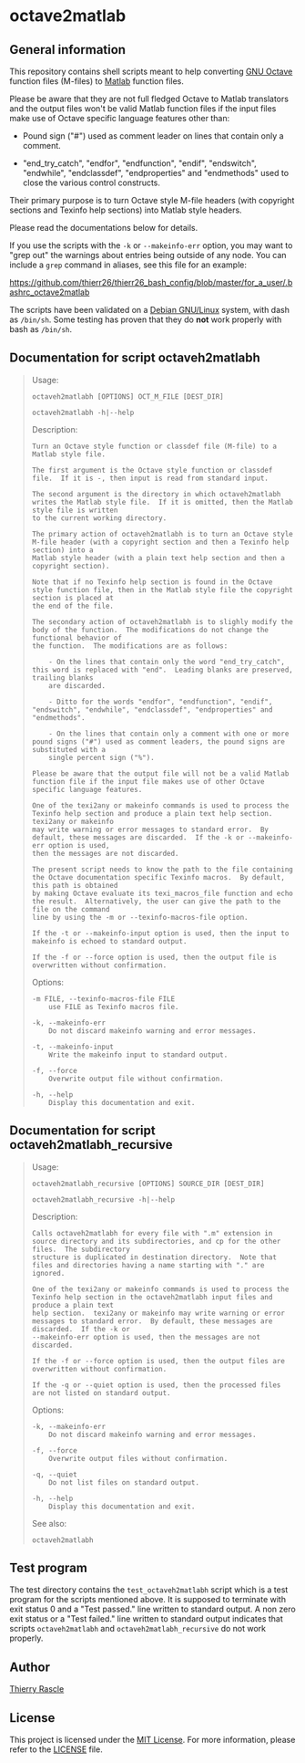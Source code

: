 # octave2matlab


## General information

This repository contains shell scripts meant to help converting [GNU
Octave](https://www.gnu.org/software/octave) function files (M-files) to
[Matlab](https://www.mathworks.com/products/matlab.html) function files.

Please be aware that they are not full fledged Octave to Matlab translators
and the output files won't be valid Matlab function files if the input files
make use of Octave specific language features other than:

* Pound sign ("#") used as comment leader on lines that contain only a comment.

* "end_try_catch", "endfor", "endfunction", "endif", "endswitch", "endwhile",
  "endclassdef", "endproperties" and "endmethods" used to close the various
  control constructs.

Their primary purpose is to turn Octave style M-file headers (with copyright
sections and Texinfo help sections) into Matlab style headers.

Please read the documentations below for details.

If you use the scripts with the `-k` or `--makeinfo-err` option, you may want
to "grep out" the warnings about entries being outside of any node.  You can
include a `grep` command in aliases, see this file for an example:

https://github.com/thierr26/thierr26_bash_config/blob/master/for_a_user/.bashrc_octave2matlab

The scripts have been validated on a [Debian GNU/Linux](https://www.debian.org)
system, with dash as `/bin/sh`.  Some testing has proven that they do **not** work
properly with bash as `/bin/sh`.


## Documentation for script octaveh2matlabh

> Usage:
>
>     octaveh2matlabh [OPTIONS] OCT_M_FILE [DEST_DIR]
>
>     octaveh2matlabh -h|--help
>
> Description:
>
>     Turn an Octave style function or classdef file (M-file) to a Matlab style file.
>
>     The first argument is the Octave style function or classdef file.  If it is -, then input is read from standard input.
>
>     The second argument is the directory in which octaveh2matlabh writes the Matlab style file.  If it is omitted, then the Matlab style file is written
>     to the current working directory.
>
>     The primary action of octaveh2matlabh is to turn an Octave style M-file header (with a copyright section and then a Texinfo help section) into a
>     Matlab style header (with a plain text help section and then a copyright section).
>
>     Note that if no Texinfo help section is found in the Octave style function file, then in the Matlab style file the copyright section is placed at
>     the end of the file.
>
>     The secondary action of octaveh2matlabh is to slighly modify the body of the function.  The modifications do not change the functional behavior of
>     the function.  The modifications are as follows:
>
>         - On the lines that contain only the word "end_try_catch", this word is replaced with "end".  Leading blanks are preserved, trailing blanks
>         are discarded.
>
>         - Ditto for the words "endfor", "endfunction", "endif", "endswitch", "endwhile", "endclassdef", "endproperties" and "endmethods".
>
>         - On the lines that contain only a comment with one or more pound signs ("#") used as comment leaders, the pound signs are substituted with a
>         single percent sign ("%").
>
>     Please be aware that the output file will not be a valid Matlab function file if the input file makes use of other Octave specific language features.
>
>     One of the texi2any or makeinfo commands is used to process the Texinfo help section and produce a plain text help section.  texi2any or makeinfo
>     may write warning or error messages to standard error.  By default, these messages are discarded.  If the -k or --makeinfo-err option is used,
>     then the messages are not discarded.
>
>     The present script needs to know the path to the file containing the Octave documentation specific Texinfo macros.  By default, this path is obtained
>     by making Octave evaluate its texi_macros_file function and echo the result.  Alternatively, the user can give the path to the file on the command
>     line by using the -m or --texinfo-macros-file option.
>
>     If the -t or --makeinfo-input option is used, then the input to makeinfo is echoed to standard output.
>
>     If the -f or --force option is used, then the output file is overwritten without confirmation.
>
> Options:
>
>     -m FILE, --texinfo-macros-file FILE
>         use FILE as Texinfo macros file.
>
>     -k, --makeinfo-err
>         Do not discard makeinfo warning and error messages.
>
>     -t, --makeinfo-input
>         Write the makeinfo input to standard output.
>
>     -f, --force
>         Overwrite output file without confirmation.
>
>     -h, --help
>         Display this documentation and exit.


## Documentation for script octaveh2matlabh_recursive

> Usage:
>
>     octaveh2matlabh_recursive [OPTIONS] SOURCE_DIR [DEST_DIR]
>
>     octaveh2matlabh_recursive -h|--help
>
> Description:
>
>     Calls octaveh2matlabh for every file with ".m" extension in source directory and its subdirectories, and cp for the other files.  The subdirectory
>     structure is duplicated in destination directory.  Note that files and directories having a name starting with "." are ignored.
>
>     One of the texi2any or makeinfo commands is used to process the Texinfo help section in the octaveh2matlabh input files and produce a plain text
>     help section.  texi2any or makeinfo may write warning or error messages to standard error.  By default, these messages are discarded.  If the -k or
>     --makeinfo-err option is used, then the messages are not discarded.
>
>     If the -f or --force option is used, then the output files are overwritten without confirmation.
>
>     If the -q or --quiet option is used, then the processed files are not listed on standard output.
>
> Options:
>
>     -k, --makeinfo-err
>         Do not discard makeinfo warning and error messages.
>
>     -f, --force
>         Overwrite output files without confirmation.
>
>     -q, --quiet
>         Do not list files on standard output.
>
>     -h, --help
>         Display this documentation and exit.
>
> See also:
>
>     octaveh2matlabh


## Test program

The test directory contains the `test_octaveh2matlabh` script which is a test
program for the scripts mentioned above. It is supposed to terminate with exit
status 0 and a "Test passed." line written to standard output. A non zero exit
status or a "Test failed." line written to standard output indicates that
scripts `octaveh2matlabh` and `octaveh2matlabh_recursive` do not work properly.


## Author

[Thierry Rascle](mailto:thierr26@free.fr)


## License

This project is licensed under the [MIT License](https://mit-license.org). For
more information, please refer to the [LICENSE](LICENSE) file.
